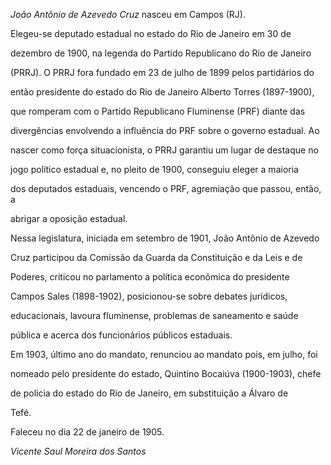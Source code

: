 

*João Antônio de Azevedo Cruz* nasceu em Campos (RJ).



Elegeu-se deputado estadual no estado do Rio de Janeiro em 30 de

dezembro de 1900, na legenda do Partido Republicano do Rio de Janeiro

(PRRJ). O PRRJ fora fundado em 23 de julho de 1899 pelos partidários do

então presidente do estado do Rio de Janeiro Alberto Torres (1897-1900),

que romperam com o Partido Republicano Fluminense (PRF) diante das

divergências envolvendo a influência do PRF sobre o governo estadual. Ao

nascer como força situacionista, o PRRJ garantiu um lugar de destaque no

jogo político estadual e, no pleito de 1900, conseguiu eleger a maioria

dos deputados estaduais, vencendo o PRF, agremiação que passou, então, a

abrigar a oposição estadual.



Nessa legislatura, iniciada em setembro de 1901, João Antônio de Azevedo

Cruz participou da Comissão da Guarda da Constituição e da Leis e de

Poderes, criticou no parlamento a política econômica do presidente

Campos Sales (1898-1902), posicionou-se sobre debates jurídicos,

educacionais, lavoura fluminense, problemas de saneamento e saúde

pública e acerca dos funcionários públicos estaduais.



Em 1903, último ano do mandato, renunciou ao mandato pois, em julho, foi

nomeado pelo presidente do estado, Quintino Bocaiúva (1900-1903), chefe

de polícia do estado do Rio de Janeiro, em substituição a Álvaro de

Tefé.



Faleceu no dia 22 de janeiro de 1905.



*Vicente Saul Moreira dos Santos*



